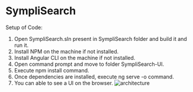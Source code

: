 # SympliSearch

Setup of Code:

1. Open SympliSearch.sln present in SympliSearch folder and build it and run it.
2. Install NPM on the machine if not installed.
3. Install Angular CLI on the machine if not installed.
4. Open command prompt and move to folder SympliSearch-UI.
5. Execute npm install command.
6. Once dependencies are installed, execute ng serve -o command.
7. You can able to see a UI on the browser.
![architecture](Screenshot.PNG)
